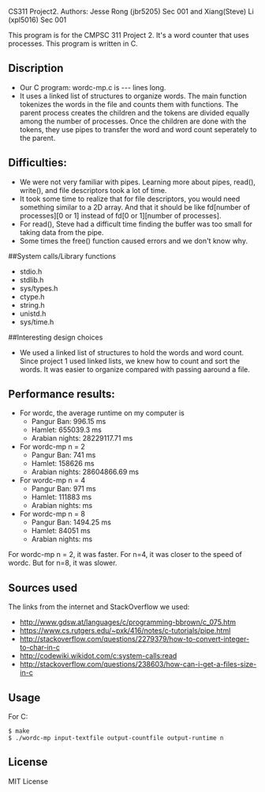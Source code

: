 CS311 Project2. Authors: Jesse Rong (jbr5205) Sec 001 and Xiang(Steve) Li (xpl5016) Sec 001

This program is for the CMPSC 311 Project 2. It's a word counter that uses processes.
This program is written in C.


## Discription
*	Our C program: wordc-mp.c is --- lines long. 
*	It uses a linked list of structures to organize words. The main function tokenizes the words in the file and counts them with functions. The parent process creates the children and the tokens are divided equally among the number of processes. Once the children are done with the tokens, they use pipes to transfer the word and word count seperately to the parent.  

## Difficulties: 
* We were not very familiar with pipes. Learning more about pipes, read(), write(), and file descriptors took a lot of time. 
* It took some time to realize that for file descriptors, you would need something similar to a 2D array. And that it should be like fd[number of processes][0 or 1] instead of fd[0 or 1][number of processes].
* For read(), Steve had a difficult time finding the buffer was too small for taking data from the pipe.
* Some times the free() function caused errors and we don't know why. 

##System calls/Library functions
* stdio.h
* stdlib.h
* sys/types.h
* ctype.h
* string.h
* unistd.h
* sys/time.h

##Interesting design choices
* We used a linked list of structures to hold the words and word count. Since project 1 used linked lists, we knew how to count and sort the words. It was easier to organize compared with passing aaround a file. 

## Performance results:
* For wordc, the average runtime  on my computer is
  * Pangur Ban:     996.15 ms
  * Hamlet:         655039.3 ms
  * Arabian nights:  28229117.71 ms
* For wordc-mp n = 2
	* Pangur Ban:   741   ms
	* Hamlet:    158626 ms
	* Arabian nights: 28604866.69 ms
* For wordc-mp n = 4
	* Pangur Ban:   971  ms
	* Hamlet: 111883 ms
	* Arabian nights:  ms
* For wordc-mp n = 8
	* Pangur Ban:  1494.25    ms
	* Hamlet: 84051  ms
	* Arabian nights:  ms

For wordc-mp n = 2, it was faster. For n=4, it was closer to the speed of wordc. But for n=8, it was slower. 

## Sources used 
The links from the internet and StackOverflow we used:

* http://www.gdsw.at/languages/c/programming-bbrown/c_075.htm
* https://www.cs.rutgers.edu/~pxk/416/notes/c-tutorials/pipe.html
* http://stackoverflow.com/questions/2279379/how-to-convert-integer-to-char-in-c
* http://codewiki.wikidot.com/c:system-calls:read
* http://stackoverflow.com/questions/238603/how-can-i-get-a-files-size-in-c

## Usage
For C:

```
$ make
$ ./wordc-mp input-textfile output-countfile output-runtime n
```



## License
MIT License
